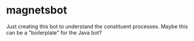 # magnetsbot
Just creating this bot to understand the constituent processes. 
Maybe this can be a "boilerplate" for the Java bot?
